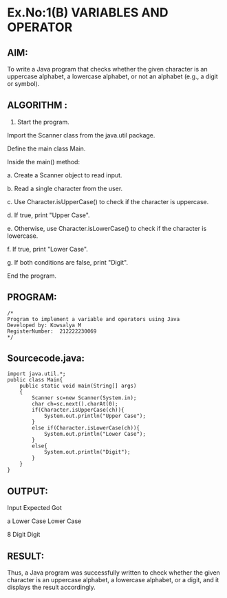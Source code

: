 # Ex.No:1(B) VARIABLES AND OPERATOR

## AIM:
To write a Java program that checks whether the given character is an uppercase alphabet, a lowercase alphabet, or not an alphabet (e.g., a digit or symbol).

## ALGORITHM :
1.	Start the program.

Import the Scanner class from the java.util package.

Define the main class Main.

Inside the main() method:

a. Create a Scanner object to read input.

b. Read a single character from the user.

c. Use Character.isUpperCase() to check if the character is uppercase.

d. If true, print "Upper Case".

e. Otherwise, use Character.isLowerCase() to check if the character is lowercase.

f. If true, print "Lower Case".

g. If both conditions are false, print "Digit".

End the program.


## PROGRAM:
 ```
/*
Program to implement a variable and operators using Java
Developed by: Kowsalya M
RegisterNumber:  212222230069
*/
```

## Sourcecode.java:
```
import java.util.*;
public class Main{
    public static void main(String[] args)
    {
        Scanner sc=new Scanner(System.in);
        char ch=sc.next().charAt(0);
        if(Character.isUpperCase(ch)){
            System.out.println("Upper Case");
        }
        else if(Character.isLowerCase(ch)){
            System.out.println("Lower Case");
        }
        else{
            System.out.println("Digit");
        }
    }
}
```


## OUTPUT:

Input	       Expected	           Got	 

a            Lower Case       Lower Case

8            Digit            Digit


## RESULT:
Thus, a Java program was successfully written to check whether the given character is an uppercase alphabet, a lowercase alphabet, or a digit, and it displays the result accordingly.
